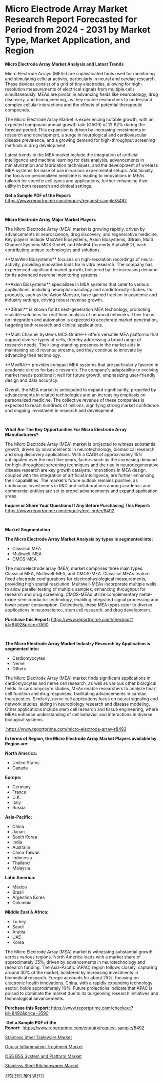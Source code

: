 <p><h1>Micro Electrode Array Market Research Report Forecasted for Period from 2024 -  2031 by Market Type, Market Application, and Region</h1></p><p><strong>Micro Electrode Array Market Analysis and Latest Trends</strong></p>
<p><p>Micro Electrode Arrays (MEAs) are sophisticated tools used for monitoring and stimulating cellular activity, particularly in neural and cardiac research. These devices consist of a grid of tiny electrodes, allowing for high-resolution measurements of electrical signals from multiple cells simultaneously. MEAs are pivotal in advancing fields like neurobiology, drug discovery, and bioengineering, as they enable researchers to understand complex cellular interactions and the effects of potential therapeutic compounds.</p><p>The Micro Electrode Array Market is experiencing notable growth, with an expected compound annual growth rate (CAGR) of 12.82% during the forecast period. This expansion is driven by increasing investments in research and development, a surge in neurological and cardiovascular disease prevalence, and a growing demand for high-throughput screening methods in drug development. </p><p>Latest trends in the MEA market include the integration of artificial intelligence and machine learning for data analysis, advancements in miniaturization and fabrication techniques, and the development of wireless MEA systems for ease of use in various experimental setups. Additionally, the focus on personalized medicine is leading to innovations in MEAs tailored for specific cell types and applications, further enhancing their utility in both research and clinical settings.</p></p>
<p><strong>Get a Sample PDF of the Report:&nbsp;</strong> <a href="https://www.reportprime.com/enquiry/request-sample/8492?utm_campaign=1080&utm_medium=2&utm_source=Github&utm_content=ia&utm_term=16112024&utm_id=micro-electrode-array">https://www.reportprime.com/enquiry/request-sample/8492</a></p>
<p>&nbsp;</p>
<p><strong>Micro Electrode Array Major Market Players</strong></p>
<p><p>The Micro Electrode Array (MEA) market is growing rapidly, driven by advancements in neuroscience, drug discovery, and regenerative medicine. Key players include MaxWell Biosystems, Axion Biosystems, 3Brain, Multi Channel Systems MCS GmbH, and Med64 (formerly AlphaMED), each contributing unique technologies and solutions.</p><p>**MaxWell Biosystems** focuses on high-resolution recordings of neural activity, providing innovative tools for in vitro research. The company has experienced significant market growth, bolstered by the increasing demand for its advanced neuronal monitoring systems. </p><p>**Axion Biosystems** specializes in MEA systems that cater to various applications, including neuropharmacology and cardiotoxicity studies. Its products, such as the Axion Maestro, have gained traction in academic and industry settings, driving robust revenue growth. </p><p>**3Brain** is known for its next-generation MEA technology, promoting scalable solutions for real-time analysis of neuronal networks. Their focus on integration and automation is expected to accelerate market penetration, targeting both research and clinical applications.</p><p>**Multi Channel Systems MCS GmbH** offers versatile MEA platforms that support diverse types of cells, thereby addressing a broad range of research needs. Their long-standing presence in the market aids in maintaining solid revenue streams, and they continue to innovate by advancing their technology.</p><p>**Med64** provides compact MEA systems that are particularly favored in academic circles for basic research. The company's adaptability to evolving market needs positions it well for future growth, emphasizing user-friendly design and data accuracy.</p><p>Overall, the MEA market is anticipated to expand significantly, propelled by advancements in related technologies and an increasing emphasis on personalized medicine. The collective revenue of these companies is expected to reach hundreds of millions, signifying strong market confidence and ongoing investment in research and development.</p></p>
<p>&nbsp;</p>
<p><strong>What Are The Key Opportunities For Micro Electrode Array Manufacturers?</strong></p>
<p><p>The Micro Electrode Array (MEA) market is projected to witness substantial growth, driven by advancements in neurotechnology, biomedical research, and drug discovery applications. With a CAGR of approximately 15% anticipated over the next five years, factors such as the increasing demand for high-throughput screening techniques and the rise in neurodegenerative disease research are key growth catalysts. Innovations in MEA design, coupled with the integration of artificial intelligence, are further enhancing their capabilities. The market's future outlook remains positive, as continuous investments in R&D and collaborations among academic and commercial entities are set to propel advancements and expand application areas.</p></p>
<p><strong>Inquire or Share Your Questions If Any Before Purchasing This Report:</strong> <a href="https://www.reportprime.com/enquiry/pre-order/8492?utm_campaign=1080&utm_medium=2&utm_source=Github&utm_content=ia&utm_term=16112024&utm_id=micro-electrode-array">https://www.reportprime.com/enquiry/pre-order/8492</a></p>
<p>&nbsp;</p>
<p><strong>Market Segmentation</strong></p>
<p><strong>The Micro Electrode Array Market Analysis by types is segmented into:</strong></p>
<p><ul><li>Classical MEA</li><li>Multiwell-MEA</li><li>CMOS-MEA</li></ul></p>
<p><p>The microelectrode array (MEA) market comprises three main types: Classical MEA, Multiwell-MEA, and CMOS-MEA. Classical MEAs feature fixed electrode configurations for electrophysiological measurements, providing high spatial resolution. Multiwell-MEAs incorporate multiple wells to allow parallel testing of multiple samples, enhancing throughput for research and drug screening. CMOS-MEAs utilize complementary metal-oxide-semiconductor technology, enabling integrated signal processing and lower power consumption. Collectively, these MEA types cater to diverse applications in neuroscience, stem cell research, and drug development.</p></p>
<p><strong>Purchase this Report:&nbsp;</strong><a href="https://www.reportprime.com/checkout?id=8492&price=3590&utm_campaign=1080&utm_medium=2&utm_source=Github&utm_content=ia&utm_term=16112024&utm_id=micro-electrode-array">https://www.reportprime.com/checkout?id=8492&price=3590</a></p>
<p>&nbsp;</p>
<p><strong>The Micro Electrode Array Market Industry Research by Application is segmented into:</strong></p>
<p><ul><li>Cardiomyocytes</li><li>Nerve</li><li>Others</li></ul></p>
<p><p>The Micro Electrode Array (MEA) market finds significant applications in cardiomyocytes and nerve cell research, as well as various other biological fields. In cardiomyocyte studies, MEAs enable researchers to analyze heart cell function and drug responses, facilitating advancements in cardiac therapeutics. Similarly, nerve cell applications focus on neural signaling and network studies, aiding in neurobiology research and disease modeling. Other applications include stem cell research and tissue engineering, where MEAs enhance understanding of cell behavior and interactions in diverse biological systems.</p></p>
<p><a href="https://www.reportprime.com/micro-electrode-array-r8492?utm_campaign=1080&utm_medium=2&utm_source=Github&utm_content=ia&utm_term=16112024&utm_id=micro-electrode-array">&nbsp;https://www.reportprime.com/micro-electrode-array-r8492</a></p>
<p><strong>In terms of Region, the Micro Electrode Array Market Players available by Region are:</strong></p>
<p>
    <p> <strong> North America: </strong>
        <ul>
            <li>United States</li>
            <li>Canada</li>
        </ul>
        </p> 
    <p> <strong> Europe: </strong>
        <ul>
            <li>Germany</li>
            <li>France</li>
            <li>U.K.</li>
            <li>Italy</li>
            <li>Russia</li>
        </ul>
        </p> 
    <p> <strong> Asia-Pacific: </strong>
        <ul>
            <li>China</li>
            <li>Japan</li>
            <li>South Korea</li>
            <li>India</li>
            <li>Australia</li>
            <li>China Taiwan</li>
            <li>Indonesia</li>
            <li>Thailand</li>
            <li>Malaysia</li>
        </ul>
        </p> 
    <p> <strong> Latin America: </strong>
        <ul>
            <li>Mexico</li>
            <li>Brazil</li>
            <li>Argentina Korea</li>
            <li>Colombia</li>
        </ul>
        </p> 
    <p> <strong> Middle East & Africa: </strong>
        <ul>
            <li>Turkey</li>
            <li>Saudi</li>
            <li>Arabia</li>
            <li>UAE</li>
            <li>Korea</li>
        </ul>
    </p>
    </p>
<p><p>The Micro Electrode Array (MEA) market is witnessing substantial growth across various regions. North America leads with a market share of approximately 35%, driven by advancements in neurotechnology and research funding. The Asia-Pacific (APAC) region follows closely, capturing around 30% of the market, bolstered by increasing investments in biomedical research. Europe accounts for about 25%, focusing on electronic health innovations. China, with a rapidly expanding technology sector, holds approximately 10%. Future projections indicate that APAC is poised to dominate the market due to its burgeoning research initiatives and technological advancements.</p></p>
<p><strong>Purchase this Report: </strong><a href="https://www.reportprime.com/checkout?id=8492&price=3590&utm_campaign=1080&utm_medium=2&utm_source=Github&utm_content=ia&utm_term=16112024&utm_id=micro-electrode-array">https://www.reportprime.com/checkout?id=8492&price=3590</a></p>
<p>&nbsp;<strong>Get a Sample PDF of the Report:&nbsp;&nbsp;</strong><a href="https://www.reportprime.com/enquiry/request-sample/8492?utm_campaign=1080&utm_medium=2&utm_source=Github&utm_content=ia&utm_term=16112024&utm_id=micro-electrode-array">https://www.reportprime.com/enquiry/request-sample/8492</a></p>
<p><strong></strong></p>
<p><p><a href="https://www.linkedin.com/pulse/stainless-steel-tableware-market-overview-global-trends-future-vzy1f?utm_campaign=1080&utm_medium=2&utm_source=Github&utm_content=ia&utm_term=16112024&utm_id=micro-electrode-array">Stainless Steel Tableware Market</a></p><p><a href="https://issuu.com/reportprime-2/docs/ocular-inflammation-treatment-marke_458ff12a7ccf26?utm_campaign=1080&utm_medium=2&utm_source=Github&utm_content=ia&utm_term=16112024&utm_id=micro-electrode-array">Ocular Inflammation Treatment Market</a></p><p><a href="https://issuu.com/reportprime-2/docs/oss-bss-system-and-platform-market-_3df74e0f7241fd?utm_campaign=1080&utm_medium=2&utm_source=Github&utm_content=ia&utm_term=16112024&utm_id=micro-electrode-array">OSS BSS System and Platform Market</a></p><p><a href="https://www.linkedin.com/pulse/digital-transformation-stainless-steel-kitchenwares-industry-5kktf?utm_campaign=1080&utm_medium=2&utm_source=Github&utm_content=ia&utm_term=16112024&utm_id=micro-electrode-array">Stainless Steel Kitchenwares Market</a></p><p><a href="https://github.com/sougarounis/Market-Research-Report-List-6/blob/main/655407424470.md?utm_campaign=1080&utm_medium=2&utm_source=Github&utm_content=ia&utm_term=16112024&utm_id=micro-electrode-array">선형 전압 제어 발진기</a></p></p>